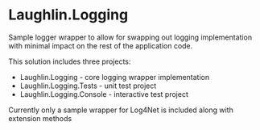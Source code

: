 Laughlin.Logging
================

Sample logger wrapper to allow for swapping out logging implementation with minimal impact on the rest of the application code.

This solution includes three projects:

 * Laughlin.Logging - core logging wrapper implementation
 * Laughlin.Logging.Tests - unit test project
 * Laughlin.Logging.Console - interactive test project

Currently only a sample wrapper for Log4Net is included along with extension methods
